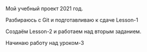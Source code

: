 Мой учебный проект 2021 год.

Разбираюсь с Git и подготавливаю к  сдаче Lesson-1

Создаём Lesson-2 и работаем над вторым заданием.

Начинаю работу над уроком-3
